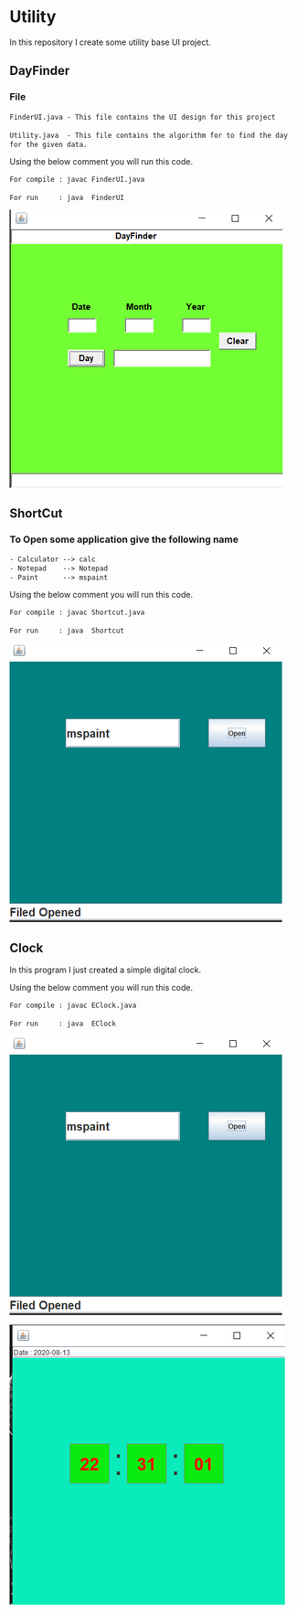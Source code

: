 # Utility

In this repository I create some utility base UI project.

## DayFinder

### File
```
FinderUI.java - This file contains the UI design for this project

Utility.java  - This file contains the algorithm for to find the day for the given data.
```

Using the below comment you will run this code.

```
For compile : javac FinderUI.java

For run     : java  FinderUI
```

![](Image/1.png)


## ShortCut

### To Open some application give the following name
```
- Calculator --> calc
- Notepad    --> Notepad
- Paint      --> mspaint
```

Using the below comment you will run this code.

```
For compile : javac Shortcut.java

For run     : java  Shortcut
```

![](Image/2.png)


## Clock

In this program I just created a simple digital clock.

Using the below comment you will run this code.

```
For compile : javac EClock.java

For run     : java  EClock
```

![](Image/2.png)


![](Image/3.png)

